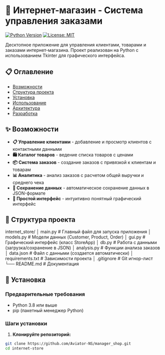# 🏪 Интернет-магазин - Система управления заказами

[![Python Version](https://img.shields.io/badge/python-3.8+-blue.svg)](https://www.python.org/downloads/)
[![License: MIT](https://img.shields.io/badge/License-MIT-yellow.svg)](https://opensource.org/licenses/MIT)

Десктопное приложение для управления клиентами, товарами и заказами интернет-магазина. Проект реализован на Python с использованием Tkinter для графического интерфейса.

## 📋 Оглавление

- [Возможности](#возможности)
- [Структура проекта](#структура-проекта)
- [Установка](#установка)
- [Использование](#использование)
- [Архитектура](#архитектура)
- [Разработка](#разработка)

## ✨ Возможности

- **📋 Управление клиентами** - добавление и просмотр клиентов с контактными данными
- **🛍️ Каталог товаров** - ведение списка товаров с ценами
- **📦 Система заказов** - создание заказов с привязкой к клиентам и товарам
- **📊 Аналитика** - анализ заказов с расчетом общей выручки и среднего чека
- **💾 Сохранение данных** - автоматическое сохранение данных в JSON-формате
- **🎯 Простой интерфейс** - интуитивно понятный графический интерфейс

## 📁 Структура проекта
internet_store/
│ main.py # Главный файл для запуска приложения
│ models.py # Модели данных (Customer, Product, Order)
│ gui.py # Графический интерфейс (класс StoreApp)
│ db.py # Работа с данными (загрузка/сохранение в JSON)
│ analysis.py # Функции анализа заказов
│ data.json # Файл с данными (создается автоматически)
│ requirements.txt # Зависимости проекта
│ .gitignore # Git игнор-лист
└── README.md # Документация

## 🚀 Установка

### Предварительные требования

- Python 3.8 или выше
- pip (пакетный менеджер Python)

### Шаги установки

1. **Клонируйте репозиторий:**
```bash
git clone https://github.com/Aviator-NS/manager_shop.git
cd internet-store
